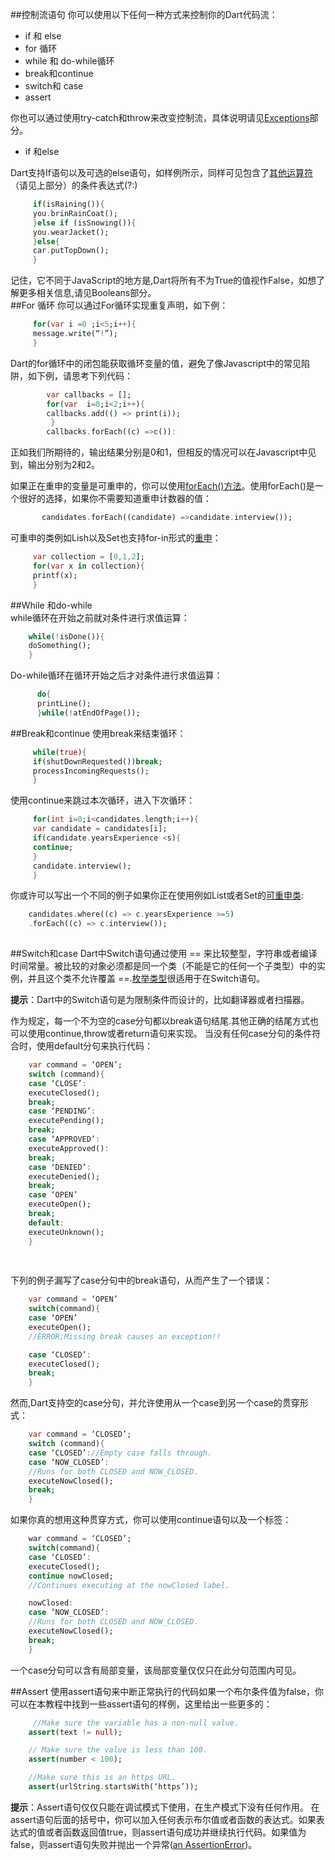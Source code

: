 ##控制流语句你可以使用以下任何一种方式来控制你的Dart代码流：   * if 和 else* for 循环* while 和 do-while循环* break和continue* switch和 case* assert   你也可以通过使用try-catch和throw来改变控制流，具体说明请见[Exceptions](https://www.dartlang.org/docs/dart-up-and-running/ch02.html#exceptions)部分。	* if 和else   Dart支持If语句以及可选的else语句，如样例所示，同样可见包含了[其他运算符](https://www.dartlang.org/docs/dart-up-and-running/ch02.html#other-operators)（请见上部分）的条件表达式(?:)  

~~~Dart      if(isRaining()){        you.brinRainCoat();         }else if (isSnowing()){        you.wearJacket();        }else{         car.putTopDown();        }   
~~~记住，它不同于JavaScript的地方是,Dart将所有不为True的值视作False，如想了解更多相关信息,请见Booleans部分。  ##For 循环你可以通过For循环实现重复声明，如下例： 
 ~~~~Dart     for(var i =0 ;i<5;i++){     message.write(“!”);     }~~~~    Dart的for循环中的闭包能获取循环变量的值，避免了像Javascript中的常见陷阱，如下例，请思考下列代码：  
~~~~Dart        var callbacks = [];        for(var  i=0;i<2;i++){        callbacks.add(() => print(i));         }        callbacks.forEach((c) =>c()):~~~~正如我们所期待的，输出结果分别是0和1，但相反的情况可以在Javascript中见到，输出分别为2和2。  如果正在重申的变量是可重申的，你可以使用[forEach()方法](https://api.dartlang.org/apidocs/channels/stable/dartdoc-viewer/dart:core.Iterable#id_forEach)。使用forEach()是一个很好的选择，如果你不需要知道重申计数器的值：~~~~Dart        candidates.forEach((candidate) =>candidate.interview());  ~~~~可重申的类例如Lish以及Set也支持for-in形式的[重申](https://www.dartlang.org/docs/dart-up-and-running/ch03.html#iteration)： ~~~~Dart      var collection = [0,1,2];     for(var x in collection){     printf(x);     }~~~~ ##While 和do-while  while循环在开始之前就对条件进行求值运算： ~~~Dart     while(!isDone()){    doSomething();    }
~~~    Do-while循环在循环开始之后才对条件进行求值运算：~~~Dart        do{      printLine();      }while(!atEndOfPage());~~~   ##Break和continue使用break来结束循环： ~~~Dart      while(true){     if(shutDownRequested())break;     processIncomingRequests();     }
~~~使用continue来跳过本次循环，进入下次循环：  ~~~Dart     for(int i=0;i<candidates.length;i++){     var candidate = candidates[i];     if(candidate.yearsExperience <s){     continue;     }     candidate.interview();     }~~~    你或许可以写出一个不同的例子如果你正在使用例如List或者Set的[可重申类](https://api.dartlang.org/apidocs/channels/stable/dartdoc-viewer/dart:core.Iterable):  ~~~Dart    candidates.where((c) => c.yearsExperience >=5)    .forEach((c) => c.interview()); ~~~      ##Switch和caseDart中Switch语句通过使用 == 来比较整型，字符串或者编译时间常量。被比较的对象必须都是同一个类（不能是它的任何一个子类型）中的实例，并且这个类不允许覆盖 ==.[枚举类型](https://www.dartlang.org/docs/dart-up-and-running/ch02.html#enums)很适用于在Switch语句。  **提示**：Dart中的Switch语句是为限制条件而设计的，比如翻译器或者扫描器。作为规定，每一个不为空的case分句都以break语句结尾.其他正确的结尾方式也可以使用continue,throw或者return语句来实现。当没有任何case分句的条件符合时，使用default分句来执行代码：~~~Dart    var command = ‘OPEN’;    switch (command){    case ‘CLOSE’:    executeClosed();    break;    case ‘PENDING’:    executePending();    break;    case ‘APPROVED’:    executeApproved():    break;    case ‘DENIED’:    executeDenied();    break;    case ‘OPEN’    executeOpen();    break;    default:    executeUnknown();    }
   
   
~~~   
    
 下列的例子漏写了case分句中的break语句，从而产生了一个错误：~~~Dart    var command = ‘OPEN’    switch(command){    case ‘OPEN’    executeOpen();    //ERROR;Missing break causes an exception!!    case ‘CLOSED’:    executeClosed();    break;    }~~~  然而,Dart支持空的case分句，并允许使用从一个case到另一个case的贯穿形式：
~~~Dart    var command = ‘CLOSED’;    switch (command){    case ‘CLOSED’://Empty case falls through.    case ‘NOW_CLOSED’:    //Runs for both CLOSED and NOW_CLOSED.    executeNowClosed();    break;    }~~~   如果你真的想用这种贯穿方式，你可以使用continue语句以及一个标签：~~~Dart    war command = ‘CLOSED’;    switch(command){    case ‘CLOSED’:    executeClosed();    continue nowClosed;    //Continues executing at the nowClosed label.    nowClosed:    case ‘NOW_CLOSED’:    //Runs for both CLOSED and NOW_CLOSED.    executeNowClosed();    break;    }~~~ 一个case分句可以含有局部变量，该局部变量仅仅只在此分句范围内可见。##Assert使用assert语句来中断正常执行的代码如果一个布尔条件值为false，你可以在本教程中找到一些assert语句的样例，这里给出一些更多的： ~~~Dart     //Make sure the variable has a non-null value.    assert(text != null);    // Make sure the value is less than 100.    assert(number < 100);    //Make sure this is an https URL.    assert(urlString.startsWith(‘https’));~~~   **提示**：Assert语句仅仅只能在调试模式下使用，在生产模式下没有任何作用。在assert语句后面的括号中，你可以加入任何表示布尔值或者函数的表达式。如果表达式的值或者函数返回值true，则assert语句成功并继续执行代码。如果值为false，则assert语句失败并抛出一个异常([an AssertionError](https://api.dartlang.org/apidocs/channels/stable/dartdoc-viewer/dart:core.AssertionError))。